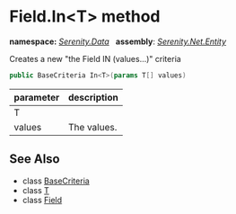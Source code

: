 # Field.In&lt;T&gt; method
**namespace:** *[Serenity.Data](../../README.md#serenity.data-namespace)*   **assembly**: *[Serenity.Net.Entity](../../README.md)*

Creates a new "the Field IN (values...)" criteria

```csharp
public BaseCriteria In<T>(params T[] values)
```

| parameter | description |
| --- | --- |
| T |  |
| values | The values. |

## See Also

* class [BaseCriteria](../Serenity.Net.Data/../BaseCriteria.md)
* class [T](../Serenity.Net.Entity/../Field.T.md)
* class [Field](../Field.md)